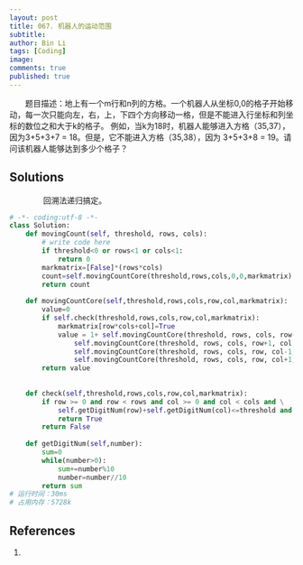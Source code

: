 ```yaml
---
layout: post
title: 067. 机器人的运动范围
subtitle:
author: Bin Li
tags: [Coding]
image: 
comments: true
published: true
---
```


　　题目描述：地上有一个m行和n列的方格。一个机器人从坐标0,0的格子开始移动，每一次只能向左，右，上，下四个方向移动一格，但是不能进入行坐标和列坐标的数位之和大于k的格子。 例如，当k为18时，机器人能够进入方格（35,37），因为3+5+3+7 = 18。但是，它不能进入方格（35,38），因为 3+5+3+8 = 19。请问该机器人能够达到多少个格子？

## Solutions
　　
　　回溯法递归搞定。

```python
# -*- coding:utf-8 -*-
class Solution:
    def movingCount(self, threshold, rows, cols):
        # write code here
        if threshold<0 or rows<1 or cols<1:
            return 0
        markmatrix=[False]*(rows*cols)
        count=self.movingCountCore(threshold,rows,cols,0,0,markmatrix)
        return count
    
    def movingCountCore(self,threshold,rows,cols,row,col,markmatrix):
        value=0
        if self.check(threshold,rows,cols,row,col,markmatrix):
            markmatrix[row*cols+col]=True
            value = 1+ self.movingCountCore(threshold, rows, cols, row-1, col, markmatrix)+ \
                self.movingCountCore(threshold, rows, cols, row+1, col, markmatrix) + \
                self.movingCountCore(threshold, rows, cols, row, col-1, markmatrix) + \
                self.movingCountCore(threshold, rows, cols, row, col+1, markmatrix)
        return value
        
    
    def check(self,threshold,rows,cols,row,col,markmatrix):
        if row >= 0 and row < rows and col >= 0 and col < cols and \
            self.getDigitNum(row)+self.getDigitNum(col)<=threshold and not markmatrix[row*cols+col]:
            return True
        return False
    
    def getDigitNum(self,number):
        sum=0
        while(number>0):
            sum+=number%10
            number=number//10
        return sum
# 运行时间：30ms
# 占用内存：5728k
```

## References
1. [](https://www.nowcoder.com/practice/6e5207314b5241fb83f2329e89fdecc8?tpId=13&tqId=11219&rp=1&ru=%2Fta%2Fcoding-interviews&qru=%2Fta%2Fcoding-interviews%2Fquestion-ranking&tPage=4)